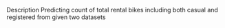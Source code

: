 Description 
 Predicting count of total rental bikes including both casual and registered from given two datasets
